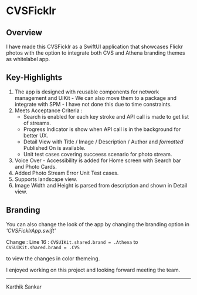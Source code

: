 # CVSFicklr

## Overview
I have made this CVSFicklr as a SwiftUI application that showcases Flickr photos with the option to integrate both CVS and Athena branding themes as whitelabel app. 

## Key-Highlights
1. The app is designed with reusable components for network management and UIKit - We can also move them to a package and integrate with SPM - I have not done this due to time constraints.
2. Meets Acceptance Criteria :
   - Search is enabled for each key stroke and API call is made to get list of streams.
   - Progress Indicator is show when API call is in the background for better UX.
   - Detail View with Title / Image / Description / Author and *formatted* Published On is available.
   - Unit test cases covering succeess scenario for photo stream.
3. Voice Over - Accessibility is added for Home screen with Search bar and Photo Cards.
4. Added Photo Stream Error Unit Test cases.
5. Supports landscape view.
6. Image Width and Height is parsed from description and shown in Detail view.

## Branding
You can also change the look of the app by changing the branding option in *'CVSFicklrApp.swift'* 

Change : Line 16 : `CVSUIKit.shared.brand = .Athena` to `CVSUIKit.shared.brand = .CVS`

to view the changes in color themeing.

I enjoyed working on this project and looking forward meeting the team.

-------------
Karthik Sankar
